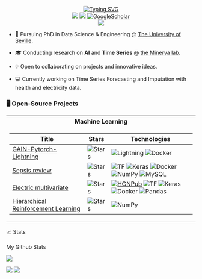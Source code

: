 <p align="center">
<a href="https://git.io/typing-svg"><img src="https://readme-typing-svg.demolab.com?font=Fira+Code&duration=2000&multiline=true&width=435&height=94&lines=Javier+Sol%C3%ADs+Garc%C3%ADa;AI+Researcher+%7C+PhD+Student+%7C++;Software+Engineer" alt="Typing SVG" /></a>
<br/>

<!-- <a href="https://link">
    <img src="https://img.shields.io/badge/PDF-CV-red?style=flat-square&logo=adobe">
</a>  -->
<a href="https://www.linkedin.com/in/javier-solis-garcia/">
    <img src="https://img.shields.io/badge/-Linkedin-blue?style=flat-square&logo=linkedin">
</a>
<a href="mailto:javiersgjavi@gmail.com">
    <img src="https://img.shields.io/badge/-Email-red?style=flat-square&logo=gmail&logoColor=white">
</a>
<a href='https://scholar.google.es/citations?user=XD4awt0AAAAJ&hl=es&oi=ao' target="_blank">
    <img alt='GoogleScholar' src='https://img.shields.io/badge/Scholar-100000?style=flat&logo=GoogleScholar&logoColor=white&&color=0181FF'>
</a>

<br/> 


<a href="https://github.com/javiersgjavi">
    <img src="https://github-stats-alpha.vercel.app/api?username=javiersgjavi&cc=22272e&tc=37BCF6&ic=fff&bc=0000">
</a>

</p>

* 📖 Pursuing PhD in Data Science & Engineering @ [The University of Seville](https://www.informatica.us.es/index.php/doctorado). 

* 🎓 Conducting research on **AI** and **Time Series** @ [the Minerva lab](https://grupo.us.es/minerva/).

* 💡 Open to collaborating on projects and innovative ideas. 

* 💻 Currently working on Time Series Forecasting and Imputation with health and electricity data.

### 🖥️ Open-Source Projects
<table>
<tr><th>Machine Learning </th></tr>
<tr><td>

|Title | Stars | Technologies|
|--|--|--|
| [GAIN-Pytorch-Lightning](https://github.com/javiersgjavi/GAIN-Pytorch-Lightning) | <img alt="Stars" src="https://img.shields.io/github/stars/javiersgjavi/GAIN-Pytorch-Lightning?style=flat-square&labelColor=black"/> | ![Lightning](https://img.shields.io/badge/-Lightning-792ee5?logo=pytorchlightning&logoColor=white) ![Docker](https://img.shields.io/badge/docker-%230db7ed.svg?logo=docker&logoColor=white)|
| [Sepsis review](https://github.com/javiersgjavi/sepsis-review) | <img alt="Stars" src="https://img.shields.io/github/stars/javiersgjavi/sepsis-review?style=flat-square&labelColor=black"/> | ![TF](https://img.shields.io/badge/TF-black?style=flat-square&logo=tensorflow) ![Keras](https://img.shields.io/badge/Keras-%23D00000.svg?logo=Keras&logoColor=white) ![Docker](https://img.shields.io/badge/docker-%230db7ed.svg?logo=docker&logoColor=white) ![NumPy](https://img.shields.io/badge/NumPy-black?style=flat-square&logo=numpy) ![MySQL](https://img.shields.io/badge/MySQL-black?style=flat-square&logo=mysql) |
| [Electric multivariate](https://github.com/javiersgjavi/electric-multivariate) | <img alt="Stars" src="https://img.shields.io/github/stars/javiersgjavi/electric-multivariate?style=flat-square&labelColor=black"/> | [![HGNPub](https://img.shields.io/badge/Published-black?style=flat-square&logo=googlescholar)](https://scholar.google.es/citations?view_op=view_citation&hl=es&user=XD4awt0AAAAJ&citation_for_view=XD4awt0AAAAJ:u5HHmVD_uO8C) ![TF](https://img.shields.io/badge/TF-black?style=flat-square&logo=tensorflow) ![Keras](https://img.shields.io/badge/Keras-%23D00000.svg?logo=Keras&logoColor=white) ![Docker](https://img.shields.io/badge/docker-%230db7ed.svg?logo=docker&logoColor=white) ![Pandas](https://img.shields.io/badge/Pandas-black?style=flat-square&logo=pandas) |
| [Hierarchical Reinforcement Learning](https://github.com/javiersgjavi/TFM) | <img alt="Stars" src="https://img.shields.io/github/stars/javiersgjavi/TFM?style=flat-square&labelColor=black"/> | ![NumPy](https://img.shields.io/badge/NumPy-black?style=flat-square&logo=numpy) |


</td></tr> </table>




<summary>📈 Stats</summary>
<br>
My Github Stats


![](http://github-profile-summary-cards.vercel.app/api/cards/profile-details?username=javiersgjavi&theme=dark) 

![](http://github-profile-summary-cards.vercel.app/api/cards/repos-per-language?username=javiersgjavi&theme=dark) 
![](http://github-profile-summary-cards.vercel.app/api/cards/most-commit-language?username=javiersgjavi&theme=dark)

